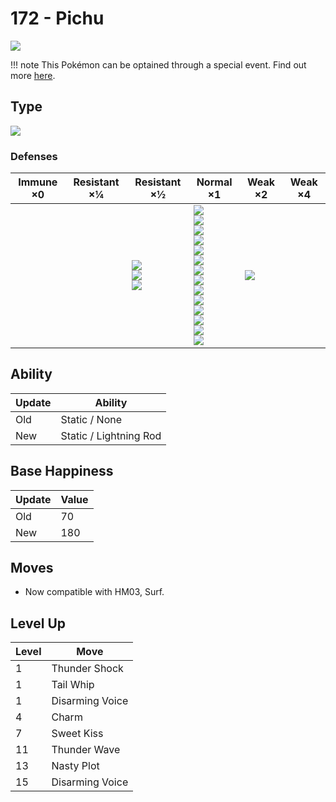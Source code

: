 # 172 - Pichu
![][172]

!!! note
    This Pokémon can be optained through a special event. Find out more [here](../../special_events/#baby-pokemon-egg-gift).

## Type

![][electric]

### Defenses

Immune ×0 | Resistant ×¼ | Resistant ×½                                     | Normal ×1                                                                                                                                                                                                          | Weak ×2         | Weak ×4 | 
---       | ---          | ---                                              | ---                                                                                                                                                                                                                | ---             | ---     | 
          |              | ![][flying]<br> ![][steel]<br> ![][electric]<br> | ![][normal]<br> ![][fighting]<br> ![][poison]<br> ![][rock]<br> ![][bug]<br> ![][ghost]<br> ![][fire]<br> ![][water]<br> ![][grass]<br> ![][psychic]<br> ![][ice]<br> ![][dragon]<br> ![][dark]<br> ![][fairy]<br> | ![][ground]<br> |         | 

## Ability

Update | Ability                | 
---    | ---                    | 
Old    | Static / None          | 
New    | Static / Lightning Rod | 

## Base Happiness

Update | Value | 
---    | ---   | 
Old    | 70    | 
New    | 180   | 

## Moves

 - Now compatible with HM03, Surf.

## Level Up

Level | Move            | 
---   | ---             | 
1     | Thunder Shock   | 
1     | Tail Whip       | 
1     | Disarming Voice | 
4     | Charm           | 
7     | Sweet Kiss      | 
11    | Thunder Wave    | 
13    | Nasty Plot      | 
15    | Disarming Voice | 

[172]: ../img/pokemon/172.png
[normal]: ../img/types/normal.png
[fire]: ../img/types/fire.png
[fighting]: ../img/types/fighting.png
[water]: ../img/types/water.png
[flying]: ../img/types/flying.png
[grass]: ../img/types/grass.png
[poison]: ../img/types/poison.png
[electric]: ../img/types/electric.png
[ground]: ../img/types/ground.png
[psychic]: ../img/types/psychic.png
[rock]: ../img/types/rock.png
[ice]: ../img/types/ice.png
[bug]: ../img/types/bug.png
[dragon]: ../img/types/dragon.png
[ghost]: ../img/types/ghost.png
[dark]: ../img/types/dark.png
[steel]: ../img/types/steel.png
[fairy]: ../img/types/fairy.png
